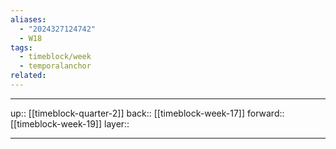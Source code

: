 ```yaml
---
aliases:
  - "2024327124742"
  - W18
tags:
  - timeblock/week
  - temporalanchor
related:
---
```




***

up:: [[timeblock-quarter-2]]
back:: [[timeblock-week-17]]
forward:: [[timeblock-week-19]]
layer:: 

***
